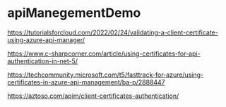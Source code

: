 # apiManegementDemo

https://tutorialsforcloud.com/2022/02/24/validating-a-client-certificate-using-azure-api-manager/

https://www.c-sharpcorner.com/article/using-certificates-for-api-authentication-in-net-5/

https://techcommunity.microsoft.com/t5/fasttrack-for-azure/using-certificates-in-azure-api-management/ba-p/2888447

https://aztoso.com/apim/client-certificates-authentication/